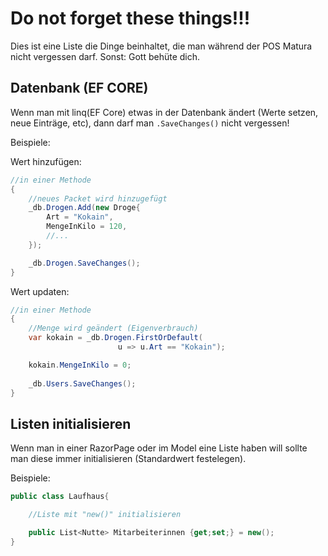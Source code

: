 # Do not forget these things!!!

Dies ist eine Liste die Dinge beinhaltet, die man während der POS Matura nicht vergessen darf. 
Sonst: Gott behüte dich.

## Datenbank (EF CORE)

Wenn man mit linq(EF Core) etwas in der Datenbank 
ändert (Werte setzen, neue Einträge, etc), dann darf man ```.SaveChanges()```
nicht vergessen!

Beispiele:

Wert hinzufügen:
```csharp
//in einer Methode
{
    //neues Packet wird hinzugefügt
    _db.Drogen.Add(new Droge{
        Art = "Kokain",
        MengeInKilo = 120,
        //... 
    });

    _db.Drogen.SaveChanges();
}
```

Wert updaten:
```csharp
//in einer Methode
{
    //Menge wird geändert (Eigenverbrauch)
    var kokain = _db.Drogen.FirstOrDefault(
                        u => u.Art == "Kokain");

    kokain.MengeInKilo = 0;
    
    _db.Users.SaveChanges();
}
```



## Listen initialisieren

Wenn man in einer RazorPage oder im Model eine Liste haben will sollte man diese immer initialisieren (Standardwert festelegen).

Beispiele:

```csharp
public class Laufhaus{

    //Liste mit "new()" initialisieren

    public List<Nutte> Mitarbeiterinnen {get;set;} = new();
}
```
